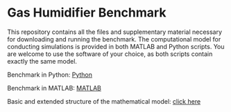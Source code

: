 # Gas Humidifier Benchmark
This repository contains all the files and supplementary material necessary for downloading and running the benchmark. The computational model for conducting simulations is provided in both MATLAB and Python scripts. You are welcome to use the software of your choice, as both scripts contain exactly the same model.

Benchmark in Python: [Python](Python)

Benchmark in MATLAB: [MATLAB](MATLAB)

Basic and extended structure of the mathematical model: [click here](Basic_and_extended_structure_of_the_mathematical_model.pdf)
